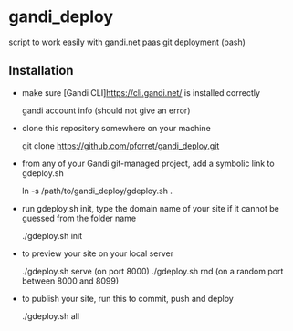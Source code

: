 # gandi_deploy

script to work easily with gandi.net paas git deployment (bash)

## Installation

* make sure [Gandi CLI]<https://cli.gandi.net/> is installed correctly

	gandi account info (should not give an error)

* clone this repository somewhere on your machine

	git clone https://github.com/pforret/gandi_deploy.git

* from any of your Gandi git-managed project, add a symbolic link to gdeploy.sh

	ln -s /path/to/gandi_deploy/gdeploy.sh .

* run gdeploy.sh init, type the domain name of your site if it cannot be guessed from the folder name

	./gdeploy.sh init

* to preview your site on your local server

	./gdeploy.sh serve (on port 8000)
	./gdeploy.sh rnd (on a random port between 8000 and 8099)

* to publish your site, run this to commit, push and deploy

	./gdeploy.sh all
